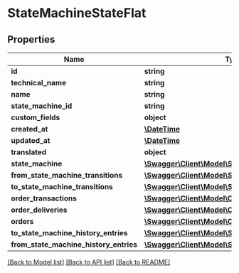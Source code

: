 # StateMachineStateFlat

## Properties
Name | Type | Description | Notes
------------ | ------------- | ------------- | -------------
**id** | **string** |  | [optional] 
**technical_name** | **string** |  | 
**name** | **string** |  | 
**state_machine_id** | **string** |  | 
**custom_fields** | **object** |  | [optional] 
**created_at** | [**\DateTime**](\DateTime.md) |  | 
**updated_at** | [**\DateTime**](\DateTime.md) |  | 
**translated** | **object** |  | [optional] 
**state_machine** | [**\Swagger\Client\Model\StateMachineFlat**](StateMachineFlat.md) |  | [optional] 
**from_state_machine_transitions** | [**\Swagger\Client\Model\StateMachineTransitionFlat**](StateMachineTransitionFlat.md) |  | [optional] 
**to_state_machine_transitions** | [**\Swagger\Client\Model\StateMachineTransitionFlat**](StateMachineTransitionFlat.md) |  | [optional] 
**order_transactions** | [**\Swagger\Client\Model\OrderTransactionFlat**](OrderTransactionFlat.md) |  | [optional] 
**order_deliveries** | [**\Swagger\Client\Model\OrderDeliveryFlat**](OrderDeliveryFlat.md) |  | [optional] 
**orders** | [**\Swagger\Client\Model\OrderFlat**](OrderFlat.md) |  | [optional] 
**to_state_machine_history_entries** | [**\Swagger\Client\Model\StateMachineHistoryFlat**](StateMachineHistoryFlat.md) |  | [optional] 
**from_state_machine_history_entries** | [**\Swagger\Client\Model\StateMachineHistoryFlat**](StateMachineHistoryFlat.md) |  | [optional] 

[[Back to Model list]](../../README.md#documentation-for-models) [[Back to API list]](../../README.md#documentation-for-api-endpoints) [[Back to README]](../../README.md)

